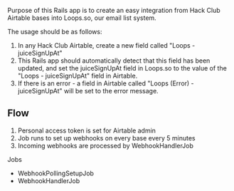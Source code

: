 Purpose of this Rails app is to create an easy integration from Hack Club Airtable bases into Loops.so, our email list system.

The usage should be as follows:

1. In any Hack Club Airtable, create a new field called "Loops - juiceSignUpAt"
2. This Rails app should automatically detect that this field has been updated, and set the juiceSignUpAt field in Loops.so to the value of the "Loops - juiceSignUpAt" field in Airtable.
3. If there is an error - a field in Airtable called "Loops (Error) - juiceSignUpAt" will be set to the error message.

## Flow

1. Personal access token is set for Airtable admin
2. Job runs to set up webhooks on every base every 5 minutes
3. Incoming webhooks are processed by WebhookHandlerJob

Jobs

- WebhookPollingSetupJob
- WebhookHandlerJob